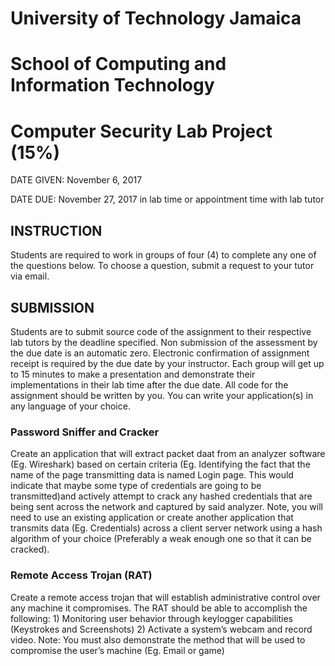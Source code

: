 # University of Technology Jamaica 
# School of Computing and Information Technology 
# Computer Security Lab Project (15%)

DATE GIVEN: November 6, 2017 

DATE DUE: November 27, 2017 in lab time or appointment time with lab tutor 

## INSTRUCTION
Students are required to work in groups of four (4) to complete any one of the questions below. To choose a question, submit a request to your tutor via email. 

## SUBMISSION
Students are to submit source code of the assignment to their respective lab tutors by the deadline specified. Non submission of the assessment by the due date is an automatic zero. Electronic confirmation of assignment receipt is required by the due date by your instructor. Each group will get up to 15 minutes to make a presentation and demonstrate their implementations in their lab time after the due date. All code for the assignment should be written by you. You can write your application(s) in any language of your choice. 

### Password Sniffer and Cracker 
Create an application that will extract packet daat from an analyzer software (Eg. Wireshark) based on certain criteria (Eg. Identifying the fact that the name of the page transmitting data is named Login page. This would indicate that maybe some type of credentials are going to be transmitted)and actively attempt to crack any hashed credentials that are being sent across the network and captured by said analyzer. Note, you will need to use an existing application or create another application that transmits data (Eg. Credentials) across a client server network using a hash algorithm of your choice (Preferably a weak enough one so that it can be cracked). 

### Remote Access Trojan (RAT)
Create a remote access trojan that will establish administrative control over any machine it compromises. The RAT should be able to accomplish the following: 1) Monitoring user behavior through keylogger capabilities (Keystrokes and Screenshots) 2) Activate a system’s webcam and record video. Note: You must also demonstrate the method that will be used to compromise the user’s machine (Eg. Email or game)

